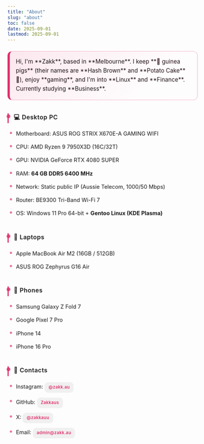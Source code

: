 ```yaml
---
title: "About"
slug: "about"
toc: false
date: 2025-09-01
lastmod: 2025-09-01
---
```

<style>
/* 共用簡潔 About 樣式（與中文同步） */
.about-block{
  --about-accent: var(--hb-active,#e1306c);
  max-width:820px;
  margin:0 auto;
  padding:.5rem 0 3rem;
  line-height:1.6;
  font-size:.95rem;
}
.about-block p{margin:0 0 1.05rem;}
.about-intro{
  padding:.9rem 1rem 1rem;
  margin:0 0 1.9rem;
  background:linear-gradient(135deg,rgba(0,0,0,.03),rgba(0,0,0,0));
  border:1px solid rgba(0,0,0,.08);
  border-radius:12px;
  font-size:.95rem;
}
body.dark .about-intro{
  background:linear-gradient(135deg,rgba(255,255,255,.05),rgba(255,255,255,0));
  border-color:rgba(255,255,255,.15);
}
.about-intro strong{font-weight:600;color:#222;}
body.dark .about-intro strong{color:#eee;}
.about-block h3{
  position:relative;
  margin:2.2rem 0 .85rem;
  padding:0 0 .35rem .85rem;
  border-left:3px solid var(--about-accent);
  font-size:1rem;
  font-weight:600;
  line-height:1.25;
  letter-spacing:.5px;
}
.about-block h3::after{
  content:"";
  position:absolute;
  left:0;top:3px;
  width:10px;height:10px;
  background:var(--about-accent);
  border-radius:50%;
  transform:translate(-55%,0);
  opacity:.85;
}
body.dark .about-block h3::after{opacity:.95;}
.about-block h3 + ul{
  list-style:none;
  margin:-.2rem 0 .4rem;
  padding:0 0 0 .4rem;
}
.about-block h3 + ul li{
  position:relative;
  padding:.38rem 0 .38rem 1rem;
  font-size:.9rem;
}
.about-block h3 + ul li::before{
  content:"";
  position:absolute;
  left:0;top:.9em;
  width:6px;height:6px;
  background:var(--about-accent);
  border-radius:50%;
  opacity:.65;
}
body.dark .about-block h3 + ul li::before{opacity:.8;}
.about-block h3 + ul li a[href]{
  display:inline-block;
  background:rgba(0,0,0,.05);
  color:var(--about-accent,#e1306c)!important;
  padding:.32rem .65rem;
  border-radius:9px;
  font-size:.7rem;
  font-weight:600;
  letter-spacing:.35px;
  text-decoration:none;
  transition:background .22s,color .22s;
}
body.dark .about-block h3 + ul li a[href]{background:rgba(255,255,255,.09);}
.about-block h3 + ul li a[href]:hover{
  background:var(--about-accent,#e1306c);
  color:#fff!important;
}

/* Intro highlight (same as zh-hant) */
.about-block .about-intro{
  border:1px solid rgba(225,48,108,.35);
  border-left:6px solid var(--about-accent,#e1306c);
  background:
    linear-gradient(140deg,rgba(225,48,108,.10),rgba(225,48,108,0) 75%),
    linear-gradient(0deg,rgba(255,255,255,.55),rgba(255,255,255,.55));
  position:relative;
  overflow:hidden;
}
body.dark .about-block .about-intro{
  background:
    linear-gradient(140deg,rgba(225,48,108,.22),rgba(225,48,108,0) 75%),
    linear-gradient(0deg,rgba(30,30,30,.75),rgba(30,30,30,.75));
  border-color:rgba(225,48,108,.55);
}
.about-block .about-intro::after{
  content:"";
  position:absolute;
  inset:0;
  background:
    radial-gradient(circle at 85% 15%,rgba(225,48,108,.18),transparent 60%),
    radial-gradient(circle at 12% 85%,rgba(225,48,108,.15),transparent 65%);
  pointer-events:none;
  mix-blend-mode:overlay;
  opacity:.9;
}
body.dark .about-block .about-intro::after{mix-blend-mode:normal;opacity:.7;}
.about-block .about-intro strong{
  position:relative;
  font-weight:700;
  color:#c21752;
  background:linear-gradient(transparent 62%,rgba(225,48,108,.35) 62%);
  padding:0 .18em .05em;
  border-radius:4px;
  transition:background .35s,color .35s;
}
body.dark .about-block .about-intro strong{
  color:#ff86b2;
  background:linear-gradient(transparent 62%,rgba(225,48,108,.38) 62%);
}
.about-block .about-intro strong:hover{
  background:linear-gradient(transparent 0%,rgba(225,48,108,.55) 0%);
  color:#fff;
}
body.dark .about-block .about-intro strong:hover{
  background:linear-gradient(transparent 0%,rgba(225,48,108,.65) 0%);
  color:#fff;
}
.about-block .about-intro p{margin:.45rem 0;}
.about-block .about-intro p + p{
  position:relative;
  padding-top:.55rem;
}
.about-block .about-intro p + p::before{
  content:"";
  position:absolute;
  left:0;top:.2rem;
  width:70px;height:2px;
  background:linear-gradient(90deg,rgba(225,48,108,.55),transparent);
  border-radius:2px;
  opacity:.55;
}
body.dark .about-block .about-intro p + p::before{opacity:.75;}
@media(max-width:640px){
  .about-intro{padding:.75rem .85rem .85rem;font-size:.92rem;}
  .about-block h3{font-size:.95rem;margin:2rem 0 .75rem;padding:0 0 .3rem .75rem;}
  .about-block h3 + ul li{font-size:.86rem;padding:.34rem 0 .34rem .9rem;}
  .about-block h3 + ul li::before{top:.85em;}
}
@media (prefers-reduced-motion:reduce){
  .about-block h3 + ul li a[href]{transition:none;}
}
</style>

<div class="about-block">
<div class="about-intro">
Hi, I'm **Zakk**, based in **Melbourne**.  
I keep **🐹 guinea pigs** (their names are **Hash Brown** and **Potato Cake** 🥔), enjoy **gaming**, and I'm into **Linux** and **Finance**.  
Currently studying **Business**.
</div>

### 💻 Desktop PC
- Motherboard: ASUS ROG STRIX X670E-A GAMING WIFI  
- CPU: AMD Ryzen 9 7950X3D (16C/32T)  
- GPU: NVIDIA GeForce RTX 4080 SUPER  
- RAM: **64 GB DDR5 6400 MHz**  
- Network: Static public IP (Aussie Telecom, 1000/50 Mbps)  
- Router: BE9300 Tri-Band Wi-Fi 7  
- OS: Windows 11 Pro 64-bit + **Gentoo Linux (KDE Plasma)**  

### 💼 Laptops
- Apple MacBook Air M2 (16GB / 512GB)  
- ASUS ROG Zephyrus G16 Air  

### 📱 Phones
- Samsung Galaxy Z Fold 7  
- Google Pixel 7 Pro  
- iPhone 14  
- iPhone 16 Pro  

### 🔗 Contacts
- Instagram: [@zakk.au](https://www.instagram.com/zakk.au/)  
- GitHub: [Zakkaus](https://github.com/Zakkaus)  
- X: [@zakkauu](https://x.com/zakkauu)  
- Email: [admin@zakk.au](mailto:admin@zakk.au)
</div>